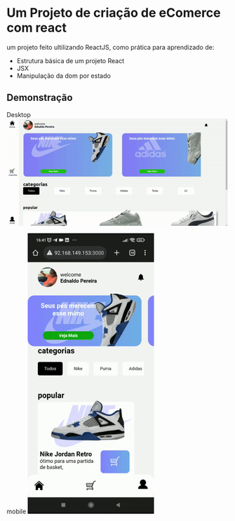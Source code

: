 # Um Projeto de criação de eComerce com react

um projeto feito ultilizando ReactJS, como prática para 
aprendizado de:

* Estrutura básica de um projeto React
* JSX
* Manipulação da dom por estado


## Demonstração
Desktop
![Alt text](/desktop.gif?raw=true "Title")

mobile
![Alt text](/mobile.gif?raw=true "Title")
